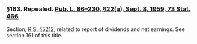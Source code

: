 ### §163. Repealed. [Pub. L. 86–230, §22(a), Sept. 8, 1959, 73 Stat. 466](/statviewer.htm?volume=73&page=466) ###

Section, [R.S. §5212](/statviewer.htm?volume=rs&page=1008), related to report of dividends and net earnings. See section 161 of this title.